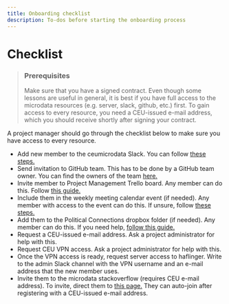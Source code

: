 ```yaml
---
title: Onboarding checklist
description: To-dos before starting the onboarding process
---
```


# Checklist

> ### Prerequisites
>
> Make sure that you have a signed contract. Even though some lessons are useful in general, it is best if you have full access to the microdata resources \(e.g. server, slack, github, etc.\) first. To gain access to every resource, you need a CEU-issued e-mail address, which you should receive shortly after signing your contract.

A project manager should go through the checklist below to make sure you have access to every resource.

* Add new member to the ceumicrodata Slack. You can follow [these steps.](https://slack.com/intl/en-hu/help/articles/201330256-Invite-new-members-to-your-workspace)
* Send invitation to GitHub team. This has to be done by a GitHub team owner. You can find the owners of the team [here.](https://github.com/orgs/ceumicrodata/people)
* Invite member to Project Management Trello board. Any member can do this. Follow [this guide.](https://help.trello.com/article/717-adding-people-to-a-board)
* Include them in the weekly meeting calendar event \(if needed\). Any member with access to the event can do this. If unsure, follow [these steps.](https://support.google.com/calendar/answer/37161)
* Add them to the Political Connections dropbox folder \(if needed\). Any member can do this. If you need help, [follow this guide.](https://help.dropbox.com/files-folders/share/share-with-others)
* Request a CEU-issued e-mail address. Ask a project administrator for help with this.
* Request CEU VPN access. Ask a project administrator for help with this.
* Once the VPN access is ready, request server access to haflinger. Write to the admin Slack channel with the VPN username and an e-mail address that the new member uses.
* Invite them to the microdata stackoverflow \(requires CEU e-mail address\). To invite, direct them to [this page.](https://stackoverflow.com/c/ceu-microdata) They can auto-join after registering with a CEU-issued e-mail address.

